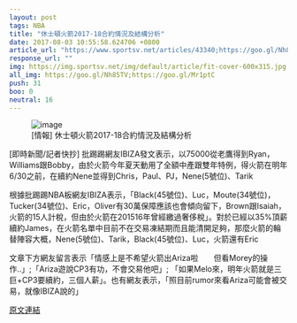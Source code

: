 ```yaml
---
layout: post
tags: NBA
title: "休士頓火箭2017-18合約情況及結構分析"
date: 2017-08-03 10:55:58.624706 +0800
article_url: "https://www.sportsv.net/articles/43340;https://goo.gl/Nh85TV;https://goo.gl/Mr1ptC"
response_url: ""
img: https://img.sportsv.net/img/default/article/fit-cover-600x315.jpg
all_img: https://goo.gl/Nh85TV;https://goo.gl/Mr1ptC
push: 31
boo: 0
neutral: 16
---
```


<figure>
<img src="https://img.sportsv.net/img/default/article/fit-cover-600x315.jpg" alt="image">
<figcaption>
[情報] 休士頓火箭2017-18合約情況及結構分析
</figcaption>
</figure>



[即時新聞/記者快抄] 批踢踢網友IBIZA發文表示，以75000從老鷹得到Ryan，Williams跟Bobby，由於火箭今年夏天動用了全額中產跟雙年特例，得火箭在明年6/30之前，在續約Nene並得到Chris，Paul、PJ，Nene(5號位)、Tarik

根據批踢踢NBA板網友IBIZA表示，「Black(45號位)、Luc，Moute(34號位)，Tucker(34號位)、Eric，Oliver有30萬保障應該也會傾向留下，Brown跟Isaiah，火箭的15人計稅，但由於火箭在201516年曾經繳過奢侈稅」。對於已經以35%頂薪續約James，在火箭名單中目前不在交易凍結期而且能清開足夠，那麼火箭的輪替陣容大概，Nene(5號位)、Tarik，Black(45號位)、Luc，火箭還有Eric

文章下方網友留言表示「情感上是不希望火箭出Ariza啦　　但看Morey的操作..」;「Ariza遊說CP3有功，不會交易他吧」; 「如果Melo來，明年火箭就是三巨+CP3要續約，三個人薪」。也有網友表示，「照目前rumor來看Ariza可能會被交易，就像IBIZA說的」

<a href = "https://www.ptt.cc/bbs/NBA/M.1500982739.A.A0B.html">原文連結</a>

